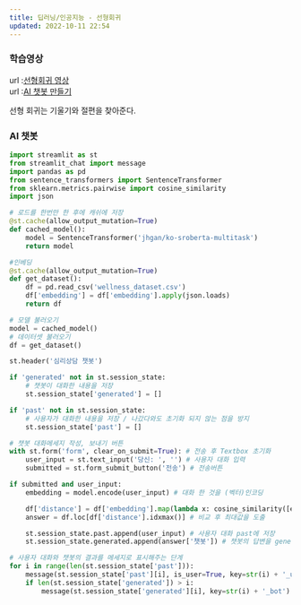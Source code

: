 ```yaml
---
title: 딥러닝/인공지능 - 선형회귀
updated: 2022-10-11 22:54
---
```


### 학습영상

url :[선형회귀 영상](https://www.youtube.com/watch?time_continue=80&v=PYTZ65FzEG4&feature=emb_title&ab_channel=%EB%B0%95%ED%95%B4%EC%84%A0) <br>
url :[AI 챗봇 만들기](https://www.youtube.com/watch?v=VVArHrsxrYU&ab_channel=%EB%B9%B5%ED%98%95%EC%9D%98%EA%B0%9C%EB%B0%9C%EB%8F%84%EC%83%81%EA%B5%AD)

<div class="divider"></div>

선형 회귀는 기울기와 절편을 찾아준다.


### AI 챗봇 

```python
import streamlit as st 
from streamlit_chat import message
import pandas as pd
from sentence_transformers import SentenceTransformer
from sklearn.metrics.pairwise import cosine_similarity
import json

# 로드를 한번만 한 후에 캐쉬에 저장
@st.cache(allow_output_mutation=True)
def cached_model():
    model = SentenceTransformer('jhgan/ko-sroberta-multitask')
    return model

#인베딩
@st.cache(allow_output_mutation=True)
def get_dataset():
    df = pd.read_csv('wellness_dataset.csv')
    df['embedding'] = df['embedding'].apply(json.loads)
    return df

# 모델 불러오기
model = cached_model()
# 데이터셋 불러오기
df = get_dataset()

st.header('심리상담 챗봇')

if 'generated' not in st.session_state:
    # 챗봇이 대화한 내용을 저장
    st.session_state['generated'] = []

if 'past' not in st.session_state:
    # 사용자가 대화한 내용을 저장 / 나갔다와도 초기화 되지 않는 점을 방지
    st.session_state['past'] = []

# 챗봇 대화메세지 작성, 보내기 버튼
with st.form('form', clear_on_submit=True): # 전송 후 Textbox 초기화
    user_input = st.text_input('당신: ', '') # 사용자 대화 입력
    submitted = st.form_submit_button('전송') # 전송버튼

if submitted and user_input:
    embedding = model.encode(user_input) # 대화 한 것을 (벡터)인코딩

    df['distance'] = df['embedding'].map(lambda x: cosine_similarity([embedding], [x]).squeeze())# 사용자가 입력한 문장과 데이터셋을 비교해줌
    answer = df.loc[df['distance'].idxmax()] # 비교 후 최대값을 도출

    st.session_state.past.append(user_input) # 사용자 대화 past에 저장
    st.session_state.generated.append(answer['챗봇']) # 챗봇의 답변을 generated에 저장

# 사용자 대화와 챗봇의 결과를 메세지로 표시해주는 단계
for i in range(len(st.session_state['past'])):
    message(st.session_state['past'][i], is_user=True, key=str(i) + '_user')
    if len(st.session_state['generated']) > i:
        message(st.session_state['generated'][i], key=str(i) + '_bot')

```